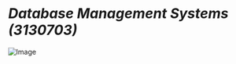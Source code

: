 
# *Database Management Systems (3130703)*



![Image](https://media4.giphy.com/media/vISmwpBJUNYzukTnVx/giphy.gif?cid=790b7611ffeece693f7d594b43ef9b47117e214c33c75649&rid=giphy.gif&ct=g)
